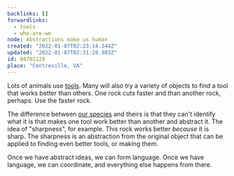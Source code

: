 ```yaml
---
backlinks: []
forwardlinks:
  - tools
  - who-are-we
node: Abstractions make us human
created: "2022-01-07T02:23:14.344Z"
updated: "2022-01-07T02:31:28.983Z"
id: 04701129
place: "Centreville, VA"
---
```


Lots of animals use [tools](tools.md). Many will also try a variety of objects to find a tool that works better than others. One rock cuts faster and than another rock, perhaps. Use the faster rock.

The difference between [our species](who-are-we.md) and theirs is that they can't identify what it is that makes one tool work better than another and abstract it. The idea of "sharpness", for example. This rock works better _because_ it is sharp. The sharpness is an abstraction from the original object that can be applied to finding even better tools, or making them.

Once we have abstract ideas, we can form language. Once we have language, we can coordinate, and everything else happens from there.
